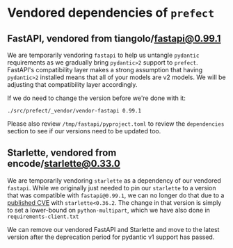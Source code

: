 # Vendored dependencies of `prefect`

## FastAPI, vendored from tiangolo/fastapi@0.99.1

We are temporarily vendoring `fastapi` to help us untangle `pydantic` requirements as we
gradually bring `pydantic>2` support to `prefect`.  FastAPI's compatibility layer
makes a strong assumption that having `pydantic>2` installed means that all of your
models are v2 models.  We will be adjusting that compatibility layer accordingly.

If we do need to change the version before we're done with it:

```
./src/prefect/_vendor/vendor-fastapi 0.99.1
```

Please also review `/tmp/fastapi/pyproject.toml` to review the `dependencies` section to
see if our versions need to be updated too.

## Starlette, vendored from encode/starlette@0.33.0

We are temporarily vendoring `starlette` as a dependency of our vendored `fastapi`.
While we originally just needed to pin our `starlette` to a version that was compatible
with `fastapi@0.99.1`, we can no longer do that due to a [published
CVE](https://github.com/advisories/GHSA-93gm-qmq6-w238) with `starlette<0.36.2`.  The
change in that version is simply to set a lower-bound on `python-multipart`, which we
have also done in `requirements-client.txt`

We can remove our vendored FastAPI and Starlette and move to the latest version after
the deprecation period for pydantic v1 support has passed.
